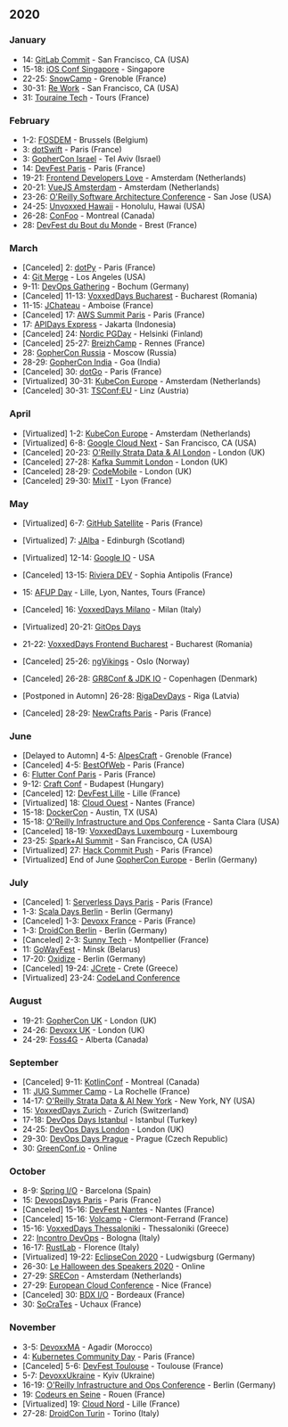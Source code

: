 ## 2020


### January

* 14: [GitLab Commit](https://about.gitlab.com/events/commit/) - San Francisco, CA (USA)
* 15-18: [iOS Conf Singapore](https://2020.iosconf.sg/) - Singapore
* 22-25: [SnowCamp](http://snowcamp.io/fr/) - Grenoble (France)
* 30-31: [Re Work](https://www.re-work.co/summits/sanfrancisco-summit-2020) - San Francisco, CA (USA)
* 31: [Touraine Tech](https://touraine.tech/) - Tours (France)
 
### February

* 1-2: [FOSDEM](https://fosdem.org/2020/) - Brussels (Belgium)
* 3: [dotSwift](https://2020.dotswift.io/) - Paris (France)
* 3: [GopherCon Israel](https://www.gophercon.org.il/) - Tel Aviv (Israel)
* 14: [DevFest Paris](https://devfest.gdgparis.com/) - Paris (France)
* 19-21: [Frontend Developers Love](https://frontenddeveloperlove.com/) - Amsterdam (Netherlands)
* 20-21: [VueJS Amsterdam](https://vuejs.amsterdam/?ref=confstech) - Amsterdam (Netherlands)
* 23-26: [O'Reilly Software Architecture Conference](https://conferences.oreilly.com/software-architecture/sa-n'y) - San Jose (USA)
* 24-25: [Unvoxxed Hawaii](https://voxxeddays.com/hawaii/) - Honolulu, Hawai (USA)
* 26-28: [ConFoo](https://confoo.ca/en/yul2020) - Montreal (Canada)
* 28: [DevFest du Bout du Monde](https://devfest.duboutdumonde.bzh/) - Brest (France)

### March

* [Canceled] 2: [dotPy](https://2020.dotpy.io/) - Paris (France)
* 4: [Git Merge](https://git-merge.com) - Los Angeles (USA)
* 9-11: [DevOps Gathering](https://devops-gathering.io/) - Bochum (Germany)
* [Canceled] 11-13: [VoxxedDays Bucharest](https://romania.voxxeddays.com/bucharest/2019-03-20/) - Bucharest (Romania)
* 11-15: [JChateau](https://www.jchateau.org/) - Amboise (France)
* [Canceled] 17: [AWS Summit Paris](https://aws.amazon.com/fr/events/summits/paris/) - Paris (France)
* 17: [APIDays Express](https://www.apidays.co/jakarta) - Jakarta (Indonesia)
* [Canceled] 24: [Nordic PGDay](https://2020.nordicpgday.org/) - Helsinki (Finland)
* [Canceled] 25-27: [BreizhCamp](https://www.breizhcamp.org/) - Rennes (France)
* 28: [GopherCon Russia](https://www.gophercon-russia.ru/) - Moscow (Russia)
* 28-29: [GopherCon India](https://gopherconindia.com/) - Goa (India)
* [Canceled] 30: [dotGo](https://2020.dotgo.io/) - Paris (France)
* [Virtualized] 30-31: [KubeCon Europe](https://events19.linuxfoundation.org/events/kubecon-cloudnativecon-europe-2020/) - Amsterdam (Netherlands)
* [Canceled] 30-31: [TSConf:EU](https://tsconf.eu/) - Linz (Austria)

### April

* [Virtualized] 1-2: [KubeCon Europe](https://events19.linuxfoundation.org/events/kubecon-cloudnativecon-europe-2020/) - Amsterdam (Netherlands)
* [Virtualized] 6-8: [Google Cloud Next](https://cloud.withgoogle.com/next/sf) - San Francisco, CA (USA)
* [Canceled] 20-23: [O'Reilly Strata Data & AI London](https://conferences.oreilly.com/strata-data-ai/public/content/eu) - London (UK)
* [Canceled] 27-28: [Kafka Summit London](https://kafka-summit.org/) - London (UK)
* [Canceled] 28-29: [CodeMobile](http://www.codemobile.co.uk/) - London (UK)
* [Canceled] 29-30: [MixIT](https://mixitconf.org/) - Lyon (France)

### May

* [Virtualized] 6-7: [GitHub Satellite](http://githubsatellite.com) - Paris (France)
* [Virtualized] 7: [JAlba](https://jalba.scot/) - Edinburgh (Scotland)
* [Virtualized] 12-14: [Google IO](https://events.google.com/io/) - USA
* [Canceled] 13-15: [Riviera DEV](https://rivieradev.fr/) - Sophia Antipolis (France)
* 15: [AFUP Day](https://event.afup.org/) - Lille, Lyon, Nantes, Tours (France)
* [Canceled] 16: [VoxxedDays Milano](https://voxxeddays.com/milan/) - Milan (Italy)
* [Virtualized] 20-21: [GitOps Days](https://www.gitopsdays.com/)
* 21-22: [VoxxedDays Frontend Bucharest](https://romania.voxxeddays.com/frontend/) - Bucharest (Romania)
* [Canceled] 25-26: [ngVikings](https://ngvikings.org/) - Oslo (Norway)

* [Canceled] 26-28: [GR8Conf & JDK IO](https://www.gr8conf.org/) - Copenhagen (Denmark)
* [Postponed in Automn] 26-28: [RigaDevDays](https://2020.rigadevdays.lv/) - Riga (Latvia)
* [Canceled] 28-29: [NewCrafts Paris](https://ncrafts.io/) - Paris (France)

### June

* [Delayed to Automn] 4-5: [AlpesCraft](https://www.alpescraft.fr/) - Grenoble (France)
* [Canceled] 4-5: [BestOfWeb](https://www.bestofweb.paris/) - Paris (France)
* 6: [Flutter Conf Paris](https://flutter-conf.paris/) - Paris (France)
* 9-12: [Craft Conf](https://craft-conf.com/) - Budapest (Hungary)
* [Canceled] 12: [DevFest Lille](http://devfest.gdglille.org) - Lille (France)
* [Virtualized] 18: [Cloud Ouest](https://cloudouest.fr/) - Nantes (France)
* 15-18: [DockerCon](https://www.docker.com/dockercon/) - Austin, TX (USA)
* 15-18: [O'Reilly Infrastructure and Ops Conference](https://conferences.oreilly.com/infrastructure-ops) - Santa Clara (USA)
* [Canceled] 18-19: [VoxxedDays Luxembourg](https://luxembourg.voxxeddays.com/) - Luxembourg
* 23-25: [Spark+AI Summit](https://databricks.com/sparkaisummit) - San Francisco, CA (USA)
* [Virtualized] 27: [Hack Commit Push](https://paris2020.hack-commit-pu.sh/) - Paris (France)
* [Virtualized] End of June [GopherCon Europe](https://gophercon.berlin/) - Berlin (Germany)


### July

* [Canceled] 1: [Serverless Days Paris](https://paris.serverlessdays.io/) - Paris (France)
* 1-3: [Scala Days Berlin](https://scaladays.org/) - Berlin (Germany)
* [Canceled] 1-3: [Devoxx France](https://www.devoxx.fr/) - Paris (France)
* 1-3: [DroidCon Berlin](https://www.berlin.droidcon.com/) - Berlin (Germany)
* [Canceled] 2-3: [Sunny Tech](https://sunny-tech.io/) - Montpellier (France)
* 11: [GoWayFest](https://goway.io/) - Minsk (Belarus)
* 17-20: [Oxidize](https://oxidizeconf.com/) - Berlin (Germany)
* [Canceled] 19-24: [JCrete](https://www.jcrete.org/) - Crete (Greece)
* [Virtualized] 23-24: [CodeLand Conference](https://codelandconf.com/)

### August

* 19-21: [GopherCon UK](https://www.gophercon.co.uk/) - London (UK)
* 24-26: [Devoxx UK](https://www.devoxx.co.uk/) - London (UK)
* 24-29: [Foss4G](https://2020.foss4g.org/) - Alberta (Canada)

### September

* [Canceled] 9-11: [KotlinConf](https://www.kotlinconf.com/) - Montreal (Canada)
* 11: [JUG Summer Camp](https://www.jugsummercamp.org/edition/11) - La Rochelle (France)
* 14-17: [O'Reilly Strata Data & AI New York](https://conferences.oreilly.com/strata-data-ai/stai-ny) - New York, NY (USA)
* 15: [VoxxedDays Zurich](https://voxxeddays.com/zurich/) - Zurich (Switzerland)
* 17-18: [DevOps Days Istanbul](https://devopsdays.istanbul/) - Istanbul (Turkey)
* 24-25: [DevOps Days London](https://devopsdays.org/events/2020-london/welcome/) - London (UK)
* 29-30: [DevOps Days Prague](https://devopsdays.org/events/2020-prague/welcome/) - Prague (Czech Republic)
* 30: [GreenConf.io](http://greenconf.io/) - Online

### October

* 8-9: [Spring I/O](https://2020.springio.net) - Barcelona (Spain)
* 15: [DevopsDays Paris](https://devopsdays.org/events/2020-paris/welcome/) - Paris (France)
* [Canceled] 15-16: [DevFest Nantes](https://devfest.gdgnantes.com/fr/) - Nantes (France)
* [Canceled] 15-16: [Volcamp](https://volcamp.io/) - Clermont-Ferrand (France)
* 15-16: [VoxxedDays Thessaloniki](https://voxxeddays.com/thessaloniki/) - Thessaloniki (Greece)
* 22: [Incontro DevOps](https://2020.incontrodevops.it/) - Bologna (Italy)
* 16-17: [RustLab](https://www.rustlab.it/home) - Florence (Italy)
* [Virtualized] 19-22: [EclipseCon 2020](https://www.eclipsecon.org/2020) - Ludwigsburg (Germany)
* 26-30: [Le Halloween des Speakers 2020](https://rdv-speakers.fr/) - Online
* 27-29: [SRECon](https://www.usenix.org/srecon) - Amsterdam (Netherlands)
* 27-29: [European Cloud Conference](https://europeancloudconference.com/) - Nice (France)
* [Canceled] 30: [BDX I/O](https://www.bdxio.fr/) - Bordeaux (France)
* 30: [SoCraTes](https://socrates-fr.github.io/) - Uchaux (France)

### November

* 3-5: [DevoxxMA](https://www.devoxx.ma/) - Agadir (Morocco)
* 4: [Kubernetes Community Day](https://kubernetescommunitydays.org/events/2020-paris/) - Paris (France)
* [Canceled] 5-6: [DevFest Toulouse](https://devfesttoulouse.fr/) - Toulouse (France)
* 5-7: [DevoxxUkraine](https://devoxx.com.ua/) - Kyiv (Ukraine)
* 16-19: [O'Reilly Infrastructure and Ops Conference](https://conferences.oreilly.com/infrastructure-ops) - Berlin (Germany)
* 19: [Codeurs en Seine](https://www.codeursenseine.com) - Rouen (France)
* [Virtualized] 19: [Cloud Nord](https://cloudnord.fr/) - Lille (France)
* 27-28: [DroidCon Turin](https://it.droidcon.com/2020/it) - Torino (Italy)
